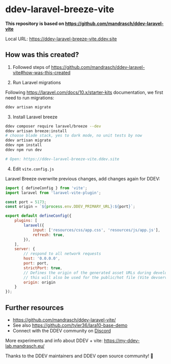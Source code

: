 # ddev-laravel-breeze-vite

**This repository is based on https://github.com/mandrasch/ddev-laravel-vite**

Local URL: https://ddev-laravel-breeze-vite.ddev.site

## How was this created?

1. Followed steps of https://github.com/mandrasch/ddev-laravel-vite#how-was-this-created 

2. Run Laravel migrations

Following https://laravel.com/docs/10.x/starter-kits documentation, we first need to run migrations:

```bash
ddev artisan migrate
```

3. Install Laravel breeze

```bash
ddev composer require laravel/breeze --dev
ddev artisan breeze:install
# choose blade stack, yes to dark mode, no unit tests by now
ddev artisan migrate
ddev npm install
ddev npm run dev

# Open: https://ddev-laravel-breeze-vite.ddev.site
```

4. Edit `vite.config.js`

Laravel Breeze overwrite previous changes, add changes again for DDEV:

```js
import { defineConfig } from 'vite';
import laravel from 'laravel-vite-plugin';

const port = 5173;
const origin = `${process.env.DDEV_PRIMARY_URL}:${port}`;

export default defineConfig({
    plugins: [
        laravel({
            input: ['resources/css/app.css', 'resources/js/app.js'],
            refresh: true,
        }),
    ],
    server: {
        // respond to all network requests
        host: '0.0.0.0',
        port: port,
        strictPort: true,
        // Defines the origin of the generated asset URLs during development,
        // this will also be used for the public/hot file (Vite devserver URL)
        origin: origin
    }
});
```

## Further resources

- https://github.com/mandrasch/ddev-laravel-vite/
- See also https://github.com/tyler36/lara10-base-demo
- Connect with the DDEV community on [Discord](https://discord.gg/hCZFfAMc5k)

More experiments and info about DDEV + vite: https://my-ddev-lab.mandrasch.eu/

Thanks to the DDEV maintainers and DDEV open source community! 💚

